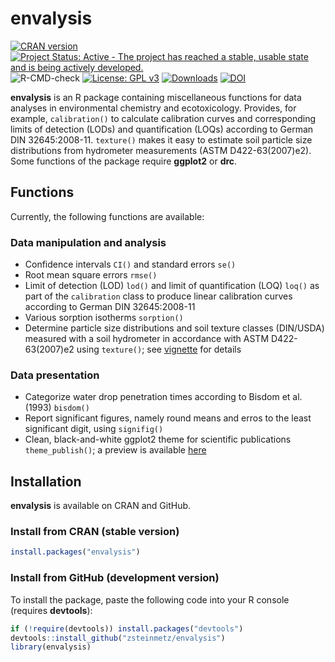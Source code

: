 envalysis
=========

[![CRAN version](https://www.r-pkg.org/badges/version/envalysis)](https://CRAN.R-project.org/package=envalysis) 
[![Project Status: Active - The project has reached a stable, usable state and is being actively developed.](https://www.repostatus.org/badges/latest/active.svg)](https://www.repostatus.org/#active)
![R-CMD-check](https://github.com/zsteinmetz/envalysis/workflows/R-CMD-check/badge.svg)
[![License: GPL v3](https://img.shields.io/badge/License-GPL%20v3-blue.svg)](http://www.gnu.org/licenses/gpl-3.0)
[![Downloads](https://cranlogs.r-pkg.org/badges/grand-total/envalysis)](https://CRAN.R-project.org/package=envalysis)
[![DOI](https://zenodo.org/badge/DOI/10.5281/zenodo.1240304.svg)](https://doi.org/10.5281/zenodo.1240304)

**envalysis** is an R package containing miscellaneous functions for data
analyses in environmental chemistry and ecotoxicology. Provides, for example,
`calibration()` to calculate calibration curves and corresponding limits of
detection (LODs) and quantification (LOQs) according to German DIN
32645:2008-11. `texture()` makes it easy to estimate soil particle size
distributions from hydrometer measurements (ASTM D422-63(2007)e2).
Some functions of the package require **ggplot2** or **drc**.

## Functions
Currently, the following functions are available:

### Data manipulation and analysis

* Confidence intervals `CI()` and standard errors `se()`
* Root mean square errors `rmse()`
* Limit of detection (LOD) `lod()` and limit of quantification (LOQ) `loq()` as
part of the `calibration` class to produce linear calibration curves according
to German DIN 32645:2008-11
* Various sorption isotherms `sorption()`
* Determine particle size distributions and soil texture classes (DIN/USDA)
measured with a soil hydrometer in accordance with ASTM D422-63(2007)e2 using
`texture()`; see
[vignette](https://htmlpreview.github.io/?https://github.com/zsteinmetz/envalysis/blob/master/vignettes/texture.html)
for details

### Data presentation

* Categorize water drop penetration times according to Bisdom et al. (1993)
`bisdom()`
* Report significant figures, namely round means and erros to the least
significant digit, using `signifig()`
* Clean, black-and-white ggplot2 theme for scientific publications
`theme_publish()`; a preview is available
[here](https://htmlpreview.github.io/?https://github.com/zsteinmetz/envalysis/blob/master/vignettes/theme_publish.html)

## Installation
**envalysis** is available on CRAN and GitHub.

### Install from CRAN (stable version)

```r
install.packages("envalysis")
```

### Install from GitHub (development version)

To install the package, paste the following code into your R console
(requires **devtools**):

```r
if (!require(devtools)) install.packages("devtools")
devtools::install_github("zsteinmetz/envalysis")
library(envalysis)
```
